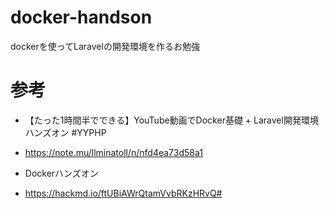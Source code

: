 # docker-handson

dockerを使ってLaravelの開発環境を作るお勉強

# 参考

- 【たった1時間半でできる】YouTube動画でDocker基礎 + Laravel開発環境ハンズオン #YYPHP

- https://note.mu/llminatoll/n/nfd4ea73d58a1

- Dockerハンズオン

- https://hackmd.io/ftUBiAWrQtamVvbRKzHRvQ#
